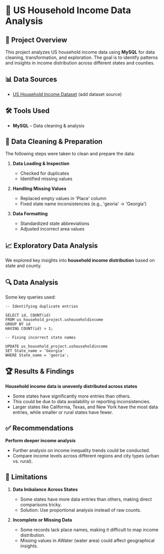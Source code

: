 # 🏡 US Household Income Data Analysis  



## 📌 Project Overview  
This project analyzes US household income data using **MySQL** for data cleaning, transformation, and exploration. The goal is to identify patterns and insights in income distribution across different states and counties.  


## 📊 Data Sources  
- [US Household Income Dataset](#) (add dataset source)


## 🛠 Tools Used  
- **MySQL** – Data cleaning & analysis  


## 🔄 Data Cleaning & Preparation  
The following steps were taken to clean and prepare the data:  

1. **Data Loading & Inspection**  
   - Checked for duplicates  
   - Identified missing values  

2. **Handling Missing Values**  
   - Replaced empty values in 'Place' column  
   - Fixed state name inconsistencies (e.g., 'georia' → 'Georgia')  

3. **Data Formatting**  
   - Standardized state abbreviations  
   - Adjusted incorrect area values  

## 📈 Exploratory Data Analysis  
We explored key insights into **household income distribution** based on state and county.  

## 🔍 Data Analysis  
Some key queries used:  


```
-- Identifying duplicate entries

SELECT id, COUNT(id)
FROM us_household_project.ushouseholdincome
GROUP BY id
HAVING COUNT(id) > 1;

```

```
-- Fixing incorrect state names

UPDATE us_household_project.ushouseholdincome
SET State_name = 'Georgia'
WHERE State_name = 'georia';

```


## 🏆 Results & Findings
**Household income data is unevenly distributed across states**
 - Some states have significantly more entries than others.
 - This could be due to data availability or reporting inconsistencies.
 - Larger states like California, Texas, and New York have the most data entries, while smaller or rural states have fewer.


## ✅ Recommendations
**Perform deeper income analysis**
 - Further analysis on income inequality trends could be conducted.
 - Compare income levels across different regions and city types (urban vs. rural).


## 🚧 Limitations
1. **Data Imbalance Across States**
    - Some states have more data entries than others, making direct comparisons tricky.
    - Solution: Use proportional analysis instead of raw counts.

2. **Incomplete or Missing Data**
    - Some records lack place names, making it difficult to map income distribution.
    - Missing values in AWater (water area) could affect geographical insights.


